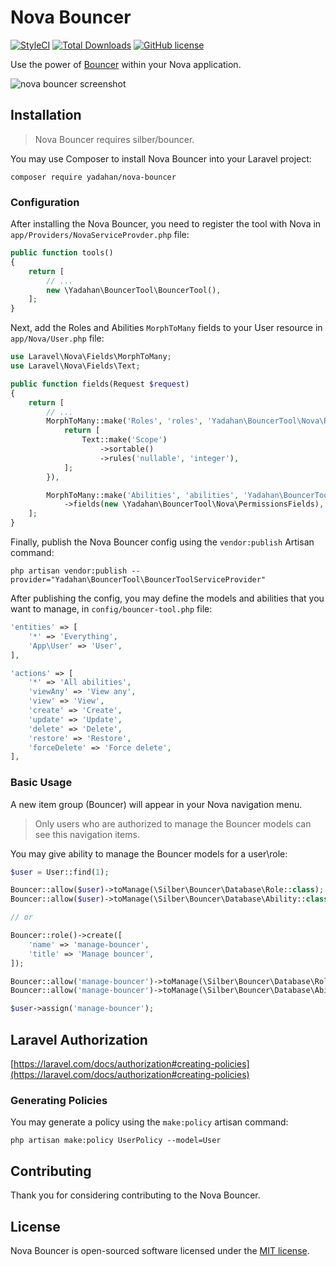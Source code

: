 # Nova Bouncer

[![StyleCI](https://styleci.io/repos/152144400/shield?branch=master&style=flat)](https://styleci.io/repos/152144400)
[![Total Downloads](https://poser.pugx.org/yadahan/nova-bouncer/downloads?format=flat)](https://packagist.org/packages/yadahan/nova-bouncer)
[![GitHub license](https://img.shields.io/badge/license-MIT-blue.svg?style=flat)](https://raw.githubusercontent.com/yadahan/nova-bouncer/master/LICENSE)

Use the power of [Bouncer](https://github.com/JosephSilber/bouncer) within your Nova application.

![nova bouncer screenshot](https://raw.githubusercontent.com/yadahan/nova-bouncer/master/screenshot.png)

## Installation

> Nova Bouncer requires silber/bouncer.

You may use Composer to install Nova Bouncer into your Laravel project:

    composer require yadahan/nova-bouncer

### Configuration

After installing the Nova Bouncer, you need to register the tool with Nova in `app/Providers/NovaServiceProvder.php` file:

```php
public function tools()
{
    return [
        // ...
        new \Yadahan\BouncerTool\BouncerTool(),
    ];
}
```

Next, add the Roles and Abilities `MorphToMany` fields to your User resource in `app/Nova/User.php` file:

```php
use Laravel\Nova\Fields\MorphToMany;
use Laravel\Nova\Fields\Text;

public function fields(Request $request)
{
    return [
        // ...
        MorphToMany::make('Roles', 'roles', 'Yadahan\BouncerTool\Nova\Role')->fields(function () {
            return [
                Text::make('Scope')
                    ->sortable()
                    ->rules('nullable', 'integer'),
            ];
        }),

        MorphToMany::make('Abilities', 'abilities', 'Yadahan\BouncerTool\Nova\Ability')
            ->fields(new \Yadahan\BouncerTool\Nova\PermissionsFields),
    ];
}
```

Finally, publish the Nova Bouncer config using the `vendor:publish` Artisan command:

    php artisan vendor:publish --provider="Yadahan\BouncerTool\BouncerToolServiceProvider"

After publishing the config, you may define the models and abilities that you want to manage, in `config/bouncer-tool.php` file:

```php
'entities' => [
    '*' => 'Everything',
    'App\User' => 'User',
],

'actions' => [
    '*' => 'All abilities',
    'viewAny' => 'View any',
    'view' => 'View',
    'create' => 'Create',
    'update' => 'Update',
    'delete' => 'Delete',
    'restore' => 'Restore',
    'forceDelete' => 'Force delete',
],
```

### Basic Usage

A new item group (Bouncer) will appear in your Nova navigation menu.

> Only users who are authorized to manage the Bouncer models can see this navigation items.

You may give ability to manage the Bouncer models for a user\role:

```php
$user = User::find(1);

Bouncer::allow($user)->toManage(\Silber\Bouncer\Database\Role::class);
Bouncer::allow($user)->toManage(\Silber\Bouncer\Database\Ability::class);

// or

Bouncer::role()->create([
    'name' => 'manage-bouncer',
    'title' => 'Manage bouncer',
]);

Bouncer::allow('manage-bouncer')->toManage(\Silber\Bouncer\Database\Role::class);
Bouncer::allow('manage-bouncer')->toManage(\Silber\Bouncer\Database\Ability::class);

$user->assign('manage-bouncer');
```

## Laravel Authorization

[https://laravel.com/docs/authorization#creating-policies](https://laravel.com/docs/authorization#creating-policies)

### Generating Policies

You may generate a policy using the `make:policy` artisan command:

    php artisan make:policy UserPolicy --model=User

## Contributing

Thank you for considering contributing to the Nova Bouncer.

## License

Nova Bouncer is open-sourced software licensed under the [MIT license](http://opensource.org/licenses/MIT).
